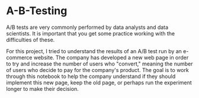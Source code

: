 # A-B-Testing

A/B tests are very commonly performed by data analysts and data scientists. It is important that you get some practice working with the difficulties of these.

For this project, I tried to understand the results of an A/B test run by an e-commerce website. The company has developed a new web page in order 
to try and increase the number of users who "convert," meaning the number of users who decide to pay for the company's product. The goal is to work through this
notebook to help the company understand if they should implement this new page, keep the old page, or perhaps run the experiment longer to make their decision.
